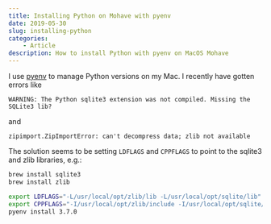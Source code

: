 ```yaml
---
title: Installing Python on Mohave with pyenv
date: 2019-05-30
slug: installing-python
categories:
    - Article
description: How to install Python with pyenv on MacOS Mohave
---
```


I use [pyenv](https://github.com/pyenv/pyenv) to manage Python versions on my Mac. I recently have gotten errors like

```
WARNING: The Python sqlite3 extension was not compiled. Missing the SQLite3 lib?
```

and

```
zipimport.ZipImportError: can't decompress data; zlib not available
```

The solution seems to be setting `LDFLAGS` and `CPPFLAGS` to point to the sqlite3 and zlib libraries, e.g.:

```bash
brew install sqlite3
brew install zlib

export LDFLAGS="-L/usr/local/opt/zlib/lib -L/usr/local/opt/sqlite/lib"
export CPPFLAGS="-I/usr/local/opt/zlib/include -I/usr/local/opt/sqlite/include"
pyenv install 3.7.0
```
